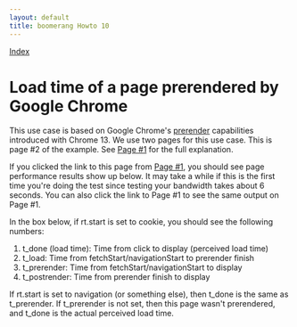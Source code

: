 ```yaml
---
layout: default
title: boomerang Howto 10
---
```


[Index](index.html)

# Load time of a page prerendered by Google Chrome

This use case is based on Google Chrome's
[prerender](http://code.google.com/chrome/whitepapers/prerender.html)
capabilities introduced with Chrome 13. We use two pages for this use
case. This is page \#2 of the example. See [Page
\#1](howto-10-page%231.html) for the full explanation.

If you clicked the link to this page from [Page
\#1](howto-10-page%231.html), you should see page performance results
show up below. It may take a while if this is the first time you're
doing the test since testing your bandwidth takes about 6 seconds. You
can also click the link to Page \#1 to see the same output on Page \#1.

In the box below, if rt.start is set to cookie, you should see the
following numbers:

1.  t\_done (load time): Time from click to display (perceived load
    time)
2.  t\_load: Time from fetchStart/navigationStart to prerender finish
3.  t\_prerender: Time from fetchStart/navigationStart to display
4.  t\_postrender: Time from prerender finish to display

If rt.start is set to navigation (or something else), then t\_done is
the same as t\_prerender. If t\_prerender is not set, then this page
wasn't prerendered, and t\_done is the actual perceived load time.

<div id="results">
</div>

<script src="/boomerang/boomerang.js" type="text/javascript"> </script>
<script src="/boomerang/plugins/bw.js" type="text/javascript"> </script>
<script src="/boomerang/plugins/navtiming.js" type="text/javascript"> </script>
<script src="/boomerang/plugins/rt.js" type="text/javascript"> </script>
<script src="howtos.js" type="text/javascript"> </script>
<script type="text/javascript">
BOOMR.init({
		BW: {
			enabled: false
		},
		RT: {
			cookie: 'HOWTO-RT'
		}
	});
</script>

